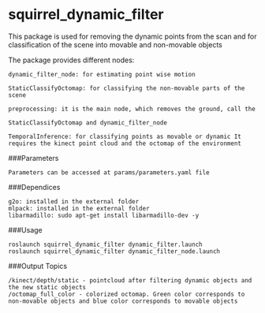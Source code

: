 squirrel_dynamic_filter
=======================
This package is used for removing the dynamic points from the scan and for classification of the scene into movable and non-movable objects

The package provides different nodes:

    dynamic_filter_node: for estimating point wise motion

    StaticClassifyOctomap: for classifying the non-movable parts of the scene

    preprocessing: it is the main node, which removes the ground, call the

    StaticClassifyOctomap and dynamic_filter_node

    TemporalInference: for classifying points as movable or dynamic It requires the kinect point cloud and the octomap of the environment

###Parameters

    Parameters can be accessed at params/parameters.yaml file

###Dependices

    g2o: installed in the external folder
    mlpack: installed in the external folder
    libarmadillo: sudo apt-get install libarmadillo-dev -y

###Usage

    roslaunch squirrel_dynamic_filter dynamic_filter.launch
    roslaunch squirrel_dynamic_filter dynamic_filter_node.launch

###Output Topics

    /kinect/depth/static - pointcloud after filtering dynamic objects and the new static objects
    /octomap_full_color - colorized octomap. Green color corresponds to non-movable objects and blue color corresponds to movable objects



